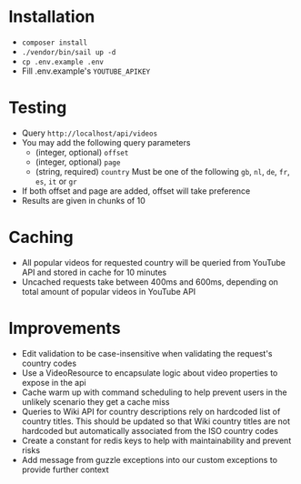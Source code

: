 # Installation
- `composer install`
- `./vendor/bin/sail up -d`
- `cp .env.example .env`
- Fill .env.example's `YOUTUBE_APIKEY`

# Testing
- Query `http://localhost/api/videos`
- You may add the following query parameters
  - (integer, optional) `offset`
  - (integer, optional) `page`
  - (string, required) `country` Must be one of the following `gb`, `nl`, `de`, `fr`, `es`, `it` or `gr`
- If both offset and page are added, offset will take preference
- Results are given in chunks of 10

# Caching
- All popular videos for requested country will be queried from YouTube API and stored in cache for 10 minutes
- Uncached requests take between 400ms and 600ms, depending on total amount of popular videos in YouTube API


# Improvements
- Edit validation to be case-insensitive when validating the request's country codes
- Use a VideoResource to encapsulate logic about video properties to expose in the api
- Cache warm up with command scheduling to help prevent users in the unlikely scenario they get a cache miss
- Queries to Wiki API for country descriptions rely on hardcoded list of country titles. This should be updated so that Wiki country titles are not hardcoded but automatically associated from the ISO country codes
- Create a constant for redis keys to help with maintainability and prevent risks 
- Add message from guzzle exceptions into our custom exceptions to provide further context
